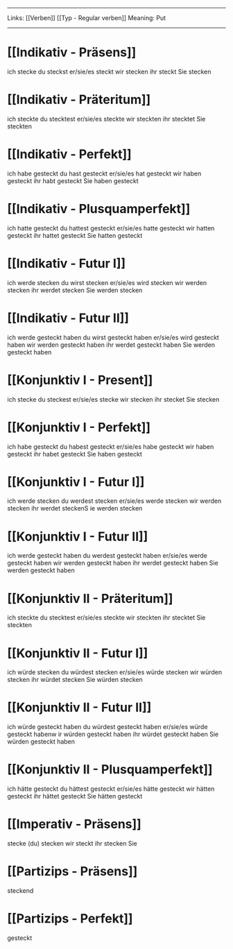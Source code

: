 ___

Links: [[Verben]] [[Typ - Regular verben]]
Meaning: Put

---

# [[Indikativ - Präsens]]
ich stecke
du steckst
er/sie/es steckt
wir stecken
ihr steckt
Sie stecken

# [[Indikativ - Präteritum]]
ich steckte
du stecktest
er/sie/es steckte
wir steckten
ihr stecktet
Sie steckten

# [[Indikativ - Perfekt]]
ich habe gesteckt
du hast gesteckt
er/sie/es hat gesteckt
wir haben gesteckt
ihr habt gesteckt
Sie haben gesteckt

# [[Indikativ - Plusquamperfekt]]
ich hatte gesteckt
du hattest gesteckt
er/sie/es hatte gesteckt
wir hatten gesteckt
ihr hattet gesteckt
Sie hatten gesteckt

# [[Indikativ - Futur I]]
ich werde stecken
du wirst stecken
er/sie/es wird stecken
wir werden stecken
ihr werdet stecken
Sie werden stecken

# [[Indikativ - Futur II]]
ich werde gesteckt haben
du wirst gesteckt haben
er/sie/es wird gesteckt haben
wir werden gesteckt haben
ihr werdet gesteckt haben
Sie werden gesteckt haben

# [[Konjunktiv I - Present]]
ich stecke
du steckest
er/sie/es stecke
wir stecken
ihr stecket
Sie stecken

# [[Konjunktiv I - Perfekt]]
ich habe gesteckt
du habest gesteckt
er/sie/es habe gesteckt
wir haben gesteckt
ihr habet gesteckt
Sie haben gesteckt

# [[Konjunktiv I - Futur I]]
ich werde stecken
du werdest stecken
er/sie/es werde stecken
wir werden stecken
ihr werdet steckenS
ie werden stecken

# [[Konjunktiv I - Futur II]]
ich werde gesteckt haben
du werdest gesteckt haben
er/sie/es werde gesteckt haben
wir werden gesteckt haben
ihr werdet gesteckt haben
Sie werden gesteckt haben

# [[Konjunktiv II - Präteritum]]
ich steckte
du stecktest
er/sie/es steckte
wir steckten
ihr stecktet
Sie steckten

# [[Konjunktiv II - Futur I]]
ich würde stecken
du würdest stecken
er/sie/es würde stecken
wir würden stecken
ihr würdet stecken
Sie würden stecken

# [[Konjunktiv II - Futur II]]
ich würde gesteckt haben
du würdest gesteckt haben
er/sie/es würde gesteckt habenw
ir würden gesteckt haben
ihr würdet gesteckt haben
Sie würden gesteckt haben

# [[Konjunktiv II - Plusquamperfekt]]
ich hätte gesteckt
du hättest gesteckt
er/sie/es hätte gesteckt
wir hätten gesteckt
ihr hättet gesteckt
Sie hätten gesteckt

# [[Imperativ - Präsens]]
stecke (du)
stecken wir
steckt ihr
stecken Sie

# [[Partizips - Präsens]]
steckend

# [[Partizips - Perfekt]]
gesteckt